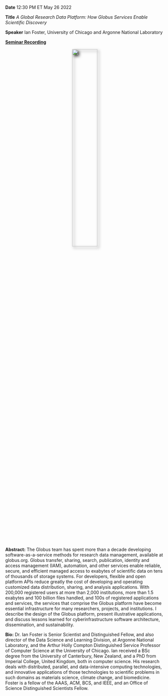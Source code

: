 **Date** 12:30 PM ET May 26 2022

**Title** *A Global Research Data Platform: How Globus Services Enable Scientific Discovery*

**Speaker** Ian Foster, University of Chicago and Argonne National Laboratory

<a target="_blank" href='https://drive.google.com/file/d/102cwTSV0NZuPe7QTz1tbpmNoIS7scTWv/view'>**Seminar Recording**</a>

<p align=center>
<img src="https://nationalsciencedatafabric.org/assets/misc/ian_foster.jpg" width="40%" style="filter: drop-shadow(5px 5px 5px #222);"> 
</p> 



**Abstract:** The Globus team has spent more than a decade developing software-as-a-service methods for research data management, available at globus.org. Globus transfer, sharing, search, publication, identity and access management (IAM), automation, and other services enable reliable, secure, and efficient managed access to exabytes of scientific data on tens of thousands of storage systems. For developers, flexible and open platform APIs reduce greatly the cost of developing and operating customized data distribution, sharing, and analysis applications. With 200,000 registered users at more than 2,000 institutions, more than 1.5 exabytes and 100 billion files handled, and 100s of registered applications and services, the services that comprise the Globus platform have become essential infrastructure for many researchers, projects, and institutions. I describe the design of the Globus platform, present illustrative applications, and discuss lessons learned for cyberinfrastructure software architecture, dissemination, and sustainability.

**Bio:** Dr. Ian Foster is Senior Scientist and Distinguished Fellow, and also director of the Data Science and Learning Division, at Argonne National Laboratory, and the Arthur Holly Compton Distinguished Service Professor of Computer Science at the University of Chicago. Ian received a BSc degree from the University of Canterbury, New Zealand, and a PhD from Imperial College, United Kingdom, both in computer science. His research deals with distributed, parallel, and data-intensive computing technologies, and innovative applications of those technologies to scientific problems in such domains as materials science, climate change, and biomedicine. Foster is a fellow of the AAAS, ACM, BCS, and IEEE, and an Office of Science Distinguished Scientists Fellow.



